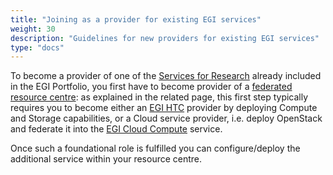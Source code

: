 ```yaml
---
title: "Joining as a provider for existing EGI services"
weight: 30
description: "Guidelines for new providers for existing EGI services"
type: "docs"
---
```


To become a provider of one of the
[Services for Research](https://www.egi.eu/services/research/) already included
in the EGI Portfolio, you first have to become provider of a [federated resource
centre](../federated-resource-centre): as explained in the related page, this
first step typically requires you to become either an
[EGI HTC](../../../high-throughput-compute) provider by deploying Compute and
Storage capabilities, or a Cloud service provider, i.e. deploy OpenStack and
federate it into the [EGI Cloud Compute](../../../cloud-compute) service.

Once such a foundational role is fulfilled you can configure/deploy the
additional service within your resource centre. 
